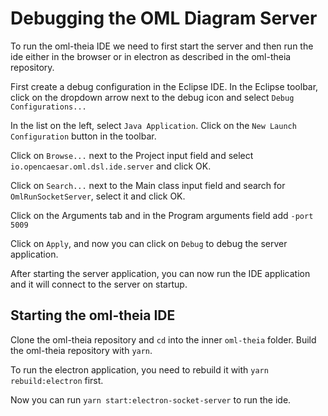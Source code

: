 # Debugging the OML Diagram Server

To run the oml-theia IDE we need to first start the server and then run the ide either in the browser or in electron as described in the oml-theia repository.

First create a debug configuration in the Eclipse IDE. In the Eclipse toolbar, click on the dropdown arrow next to the debug icon and select `Debug Configurations...`

In the list on the left, select `Java Application`. Click on the `New Launch Configuration` button in the toolbar.

Click on `Browse...` next to the Project input field and select `io.opencaesar.oml.dsl.ide.server` and click OK.

Click on `Search...` next to the Main class input field and search for `OmlRunSocketServer`, select it and click OK.

Click on the Arguments tab and in the Program arguments field add `-port 5009`

Click on `Apply`, and now you can click on `Debug` to debug the server application.

After starting the server application, you can now run the IDE application and it will connect to the server on startup.

## Starting the oml-theia IDE

Clone the oml-theia repository and `cd` into the inner `oml-theia` folder. Build the oml-theia repository with `yarn`.

To run the electron application, you need to rebuild it with `yarn rebuild:electron` first.

Now you can run `yarn start:electron-socket-server` to run the ide.
